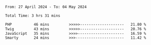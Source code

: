 <!--START_SECTION:waka-->

```txt
From: 27 April 2024 - To: 04 May 2024

Total Time: 3 hrs 31 mins

PHP          46 mins         >>>>>--------------------   21.80 %
Twig         43 mins         >>>>>--------------------   20.76 %
JavaScript   35 mins         >>>>---------------------   16.59 %
Smarty       24 mins         >>>----------------------   11.42 %
```

<!--END_SECTION:waka-->
